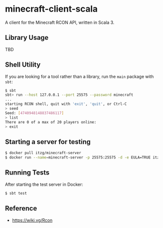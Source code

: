 # minecraft-client-scala

A client for the Minecraft RCON API, written in Scala 3.

## Library Usage

TBD

## Shell Utility

If you are looking for a tool rather than a library, run the `main` package with `sbt`:

```bash
$ sbt
sbt> run --host 127.0.0.1 --port 25575 --password minecraft
...
starting RCON shell, quit with 'exit', 'quit', or Ctrl-C
> seed
Seed: [4740948148837486117]
> list
There are 0 of a max of 20 players online:
> exit
```

## Starting a server for testing

```bash
$ docker pull itzg/minecraft-server
$ docker run --name=minecraft-server -p 25575:25575 -d -e EULA=TRUE itzg/minecraft-server
```

## Running Tests

After starting the test server in Docker:

```bash
$ sbt test
```

## Reference

- https://wiki.vg/Rcon